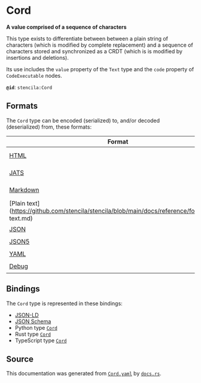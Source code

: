 # Cord

**A value comprised of a sequence of characters**

This type exists to differentiate between between a plain string of characters
(which is modified by complete replacement) and a sequence of characters stored and
synchronized as a CRDT (which is is modified by insertions and deletions).

Its use includes the `value` property of the `Text` type and the `code`
property of `CodeExecutable` nodes.


**`@id`**: `stencila:Cord`

## Formats

The `Cord` type can be encoded (serialized) to, and/or decoded (deserialized) from, these formats:

| Format                                                                                            | Encoding | Decoding | Status                 | Notes |
| ------------------------------------------------------------------------------------------------- | -------- | -------- | ---------------------- | ----- |
| [HTML](https://github.com/stencila/stencila/blob/main/docs/reference/formats/HTML.md)             |          |          | 🚧 Under development    |       |
| [JATS](https://github.com/stencila/stencila/blob/main/docs/reference/formats/JATS.md)             |          |          | 🚧 Under development    |       |
| [Markdown](https://github.com/stencila/stencila/blob/main/docs/reference/formats/Markdown.md)     |          |          | 🚧 Under development    |       |
| [Plain text](https://github.com/stencila/stencila/blob/main/docs/reference/formats/Plain text.md) |          |          | 🟥 Alpha                |       |
| [JSON](https://github.com/stencila/stencila/blob/main/docs/reference/formats/JSON.md)             |          |          | 🟢 Stable               |       |
| [JSON5](https://github.com/stencila/stencila/blob/main/docs/reference/formats/JSON5.md)           |          |          | 🟢 Stable               |       |
| [YAML](https://github.com/stencila/stencila/blob/main/docs/reference/formats/YAML.md)             |          |          | 🟢 Stable               |       |
| [Debug](https://github.com/stencila/stencila/blob/main/docs/reference/formats/Debug.md)           |          |          | 🟢 Stable               |       |

## Bindings

The `Cord` type is represented in these bindings:

- [JSON-LD](https://stencila.dev/Cord.jsonld)
- [JSON Schema](https://stencila.dev/Cord.schema.json)
- Python type [`Cord`](https://github.com/stencila/stencila/blob/main/python/stencila/types/cord.py)
- Rust type [`Cord`](https://github.com/stencila/stencila/blob/main/rust/schema/src/types/cord.rs)
- TypeScript type [`Cord`](https://github.com/stencila/stencila/blob/main/typescript/src/types/Cord.ts)

## Source

This documentation was generated from [`Cord.yaml`](https://github.com/stencila/stencila/blob/main/schema/Cord.yaml) by [`docs.rs`](https://github.com/stencila/stencila/blob/main/rust/schema-gen/src/docs.rs).